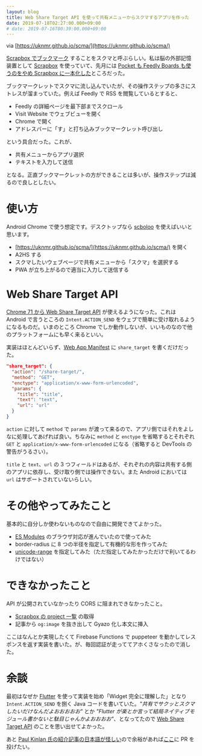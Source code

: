 ```yaml
---
layout: blog
title: Web Share Target API を使って共有メニューからスクマするアプリを作った
date: 2019-07-18T02:27:00.000+09:00
# date: 2019-07-16T00:39:00.000+09:00
---
```


via [https://uknmr.github.io/scma/](https://uknmr.github.io/scma/)

[Scrapbox でブックマーク](https://scrapbox.io/masui/スクマのすすめ) することをスクマと呼ぶらしい。私は脳の外部記憶装置として [Scrapbox](https://scrapbox.io/uknmr/) を使っていて、先月には [Pocket も Feedly Boards も使うのをやめ Scrapbox に一本化した](https://scrapbox.io/uknmr/スクマ用のブックマークレットを書いた)ところだった。

ブックマークレットでスクマに流し込んでいたが、その操作ステップの多さにストレスが溜まっていた。例えば Feedly で RSS を閲覧しているとすると、

- Feedly の詳細ページを最下部までスクロール
- Visit Website でウェブビューを開く
- Chrome で開く
- アドレスバーに「す」と打ち込みブックマークレット呼び出し

という具合だった。これが、

- 共有メニューからアプリ選択
- テキストを入力して送信

となる。正直ブックマークレットの方ができることは多いが、操作ステップは減るので良しとしたい。

# 使い方

Android Chrome で使う想定です。デスクトップなら [scboloo](https://github.com/pastak/scboloo) を使えばいいと思います。

- [https://uknmr.github.io/scma/](https://uknmr.github.io/scma/) を開く
- A2HS する
- スクマしたいウェブページで共有メニューから「スクマ」を選択する
- PWA が立ち上がるので適当に入力して送信する

# Web Share Target API

[Chrome 71 から Web Share Target API](https://developers.google.com/web/updates/2018/12/web-share-target) が使えるようになった。これは Android で言うところの `Intent.ACTION_SEND` をウェブで簡単に受け取れるようになるものだ。いまのところ Chrome でしか動作しないが、いいものなので他のプラットフォームにも早く来るといい。

実装はほとんどいらず、[Web App Manifest](https://developers.google.com/web/fundamentals/web-app-manifest/) に `share_target` を書くだけだった。

```json
"share_target": {
  "action": "/share-target/",
  "method": "GET",
  "enctype": "application/x-www-form-urlencoded",
  "params": {
    "title": "title",
    "text": "text",
    "url": "url"
  }
}
```

`action` に対して `method` で `params` が渡って来るので、アプリ側ではそれをよしなに処理してあげれば良い。ちなみに `method` と `enctype` を省略するとそれぞれ `GET` と `application/x-www-form-urlencoded` になる（省略すると DevTools の警告がうるさい）。

`title` と `text`、`url` の 3 つフィールドはあるが、それぞれの内容は共有する側のアプリに依存し、受け取り側では操作できない。また Android においては `url` はサポートされていないらしい。

# その他やってみたこと

基本的に自分しか使わないものなので自由に開発できてよかった。

- [ES Modules](https://caniuse.com/#feat=es6-module) のブラウザ対応が進んでいたので使ってみた
- border-radius に 8 つの半径を指定して有機的な形を作ってみた
- [unicode-range](https://developer.mozilla.org/ja/docs/Web/CSS/@font-face/unicode-range) を指定してみた（ただ指定してみたかっただけで利いてるわけではない）

# できなかったこと

API が公開されていなかったり CORS に阻まれできなかったこと。

- [Scrapbox の project 一覧](https://scrapbox.io/api/projects) の取得
- 記事から `og:image` を抜き出して Gyazo 化し本文に挿入

ここはなんとか実現したくて Firebase Functions で puppeteer を動かしてレスポンスを返す実装を書いた。が、毎回認証が走っててアホくさなったので消した。

# 余談

最初はなぜか [Flutter](https://flutter.dev/) を使って実装を始め「Widget 完全に理解した」となり `Intent.ACTION_SEND` を捌く Java コードを書いていた。_"共有でサクッとスクマしたいだけなんだよおおおおお"_ とか _"Flutter が楽とか言って結局ネイティブモジュール書かないと駄目じゃんかよおおおお"_、となってたので [Web Share Target API](https://wicg.github.io/web-share-target/) のことを思い出せてよかった。

あと [Paul Kinlan 氏の紹介記事の日本語が怪しい](https://paul.kinlan.me/ja/web-share-target-api/)ので余裕があれば[ここ](https://github.com/PaulKinlan/paul.kinlan.me/blob/main/content/ja/2018-04-15-share-target-api.ja.markdown)に PR を投げたい。
